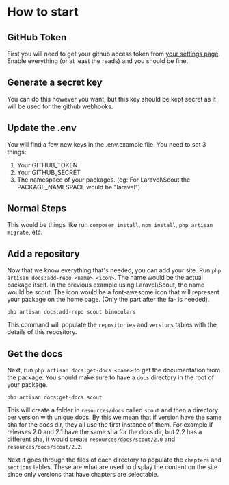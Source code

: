 # How to start

## GitHub Token
First you will need to get your github access token from [your settings page](https://github.com/settings/tokens).  Enable 
everything (or at least the reads) and you should be fine.

## Generate a secret key
You can do this however you want, but this key should be kept secret as it will be used for the github webhooks.

## Update the .env
You will find a few new keys in the .env.example file.  You need to set 3 things:

1. Your GITHUB_TOKEN
2. Your GITHUB_SECRET
3. The namespace of your packages.  (eg: For Laravel\Scout the PACKAGE_NAMESPACE would be "laravel")

## Normal Steps
This would be things like run `composer install`, `npm install`, `php artisan migrate`, etc.

## Add a repository
Now that we know everything that's needed, you can add your site.  Run `php artisan docs:add-repo <name> <icon>`.  The 
name would be the actual package itself.  In the previous example using Laravel\Scout, the name would be scout.  The icon 
would be a font-awesome icon that will represent your package on the home page.  (Only the part after the fa- is needed).

`php artisan docs:add-repo scout binoculars`

This command will populate the `repositories` and `versions` tables with the details of this repository.

## Get the docs
Next, run `php artisan docs:get-docs <name>` to get the documentation from the package.  You should make sure to have a 
`docs` directory in the root of your package.

`php artisan docs:get-docs scout`

This will create a folder in `resources/docs` called `scout` and then a directory per version with unique docs.  By this 
we mean that if version have the same sha for the docs dir, they all use the first instance of them.  For example if releases 
2.0 and 2.1 have the same sha for the docs dir, but 2.2 has a different sha, it would create `resources/docs/scout/2.0` and 
`resources/docs/scout/2.2`.

Next it goes through the files of each directory to populate the `chapters` and `sections` tables.  These are what are used 
to display the content on the site since only versions that have chapters are selectable.
